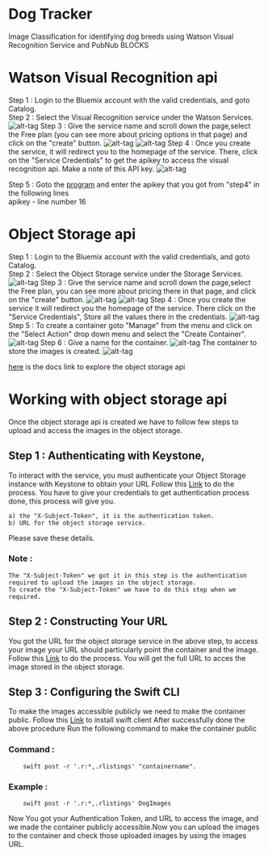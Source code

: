 # Dog Tracker
Image Classification for identifying dog breeds using Watson Visual Recognition Service and PubNub BLOCKS

# Watson Visual Recognition api

Step 1 : Login to the Bluemix account with the valid credentials, and goto Catalog.<br>
Step 2 : Select the Visual Recognition service under the Watson Services.
![alt-tag](https://github.com/shyampurk/dogtracker/blob/master/screenshots/Visualrecognition/vr1.png)
Step 3 : Give the service name and scroll down the page,select the Free plan (you can see more about pricing options in that page) and click on the "create" button.
![alt-tag](https://github.com/shyampurk/dogtracker/blob/master/screenshots/Visualrecognition/vr2.png)
![alt-tag](https://github.com/shyampurk/dogtracker/blob/master/screenshots/Visualrecognition/vr3.png)
Step 4 : Once you create the service, it will redirect you to the homepage of the service. There, click on the "Service Credentials" to get the apikey to access the visual recognition api. Make a note of this API key.
![alt-tag](https://github.com/shyampurk/dogtracker/blob/master/screenshots/Visualrecognition/vr4.png)

Step 5 : Goto the [program](https://github.com/shyampurk/dogtracker/blob/master/Block/main.js) and enter the apikey that you got from "step4" in the following lines<br>
	apikey - line number 16 <br>


# Object Storage api

Step 1 : Login to the Bluemix account with the valid credentials, and goto Catalog.<br>
Step 2 : Select the Object Storage service under the Storage Services.
![alt-tag](https://github.com/shyampurk/dogtracker/blob/master/screenshots/objectstorage/ob1.png)
Step 3 : Give the service name and scroll down the page,select the Free plan, you can see more about pricing there in that page, and click on the "create" button.
![alt-tag](https://github.com/shyampurk/dogtracker/blob/master/screenshots/objectstorage/ob2.png)
![alt-tag](https://github.com/shyampurk/dogtracker/blob/master/screenshots/objectstorage/ob3.png)
Step 4 : Once you create the service it will redirect you the homepage of the service. There click on the "Service Credentials", Store all the values there in the credentials.
![alt-tag](https://github.com/shyampurk/dogtracker/blob/master/screenshots/objectstorage/ob4.png)
Step 5 : To create a container goto "Manage" from the menu and click on the "Select Action" drop down menu and select the "Create Container".
![alt-tag](https://github.com/shyampurk/dogtracker/blob/master/screenshots/objectstorage/ob5.png)
Step 6 : Give a name for the container.
![alt-tag](https://github.com/shyampurk/dogtracker/blob/master/screenshots/objectstorage/ob6.png)
The container to store the images is created.
![alt-tag](https://github.com/shyampurk/dogtracker/blob/master/screenshots/objectstorage/ob7.png)



[here](https://console.ng.bluemix.net/docs/services/ObjectStorage/os_authenticate.html) is the docs link to explore the object storage api

# Working with object storage api

Once the object storage api is created we have to follow few steps to upload and access the images in the object storage.

## Step 1 : Authenticating with Keystone,
To interact with the service, you must authenticate your Object Storage instance with Keystone to obtain your URL
Follow this  [Link](https://console.ng.bluemix.net/docs/services/ObjectStorage/os_authenticate.html) to do the process.
You have to give your credentials to get authentication process done, this process will give you.

	a) the "X-Subject-Token", it is the authentication token.
	b) URL for the object storage service.

Please save these details.
	
### Note : 
	The "X-Subject-Token" we got it in this step is the authentication required to upload the images in the object storage.
	To create the "X-Subject-Token" we have to do this step when we required.
	
	
## Step 2 : Constructing Your URL 

You got the URL for the object storage service in the above step, to access your image your URL should particularly point the container and the image.
Follow this [Link](https://console.ng.bluemix.net/docs/services/ObjectStorage/os_constructing.html) to do the process.
You will get the full URL to acces the image stored in the object storage.


## Step 3 : Configuring the Swift CLI 
To make the images accessible publicly we need to make the container public.
Follow this [Link](https://console.ng.bluemix.net/docs/services/ObjectStorage/os_configuring.html) to install swift client
After successfully done the above procedure Run the following command to make the container public
### Command :	
		swift post -r '.r:*,.rlistings' "containername".
		
### Example :
		swift post -r '.r:*,.rlistings' DogImages 
		

Now You got your Authentication Token, and URL to access the image, and we made the container publicly accessible.Now you can upload the images to the container and check those uploaded images by using the images URL.
